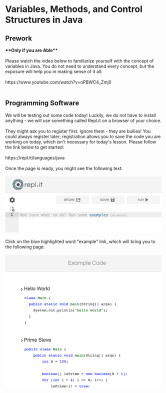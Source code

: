 <h1>Variables, Methods, and Control Structures in Java</h1>
<h2>Prework</h2>
<b>**Only if you are Able**</b> 
<br><br>
Please watch the video below to familiarize yourself with the concept of variables in Java.
You do not need to understand every concept, but the exposure will help you in making sense of it all:
<br><br>
https://www.youtube.com/watch?v=oPBWC4_Zmj0
<br><br>
<h2>Programming Software</h2>
We will be testing out some code today! Luckily, we do not have to install anything - we will use something called Repl.it on a browser of your choice.
<br><br>
They might ask you to register first. Ignore them - they are bullies! You could always register later; registration allows you to save the code you are working on today,
which isn't necessary for today's lesson. 
Please follow the link below to get started:
<br><br>
https://repl.it/languages/java
<br><br>
Once the page is ready, you might see the following text:
<br><br>
<img src="https://raw.githubusercontent.com/JDVila/MockLesson/master/repl_it_examples_click.png" alt="Repl.it Example" height="180" width="500">
<br><br>
Click on the blue highlighted word "example" link, which will bring you to the following page:
<br><br>
<img src="https://raw.githubusercontent.com/JDVila/MockLesson/master/repl_it_hello_world_example.png" alt="Repl.it Hello World Example" height="425" width="500">
